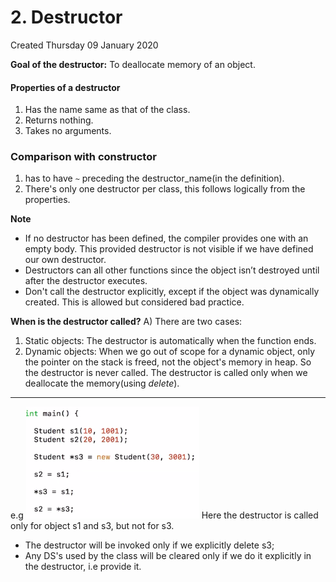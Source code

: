 # 2. Destructor

Created Thursday 09 January 2020

**Goal of the destructor:** To deallocate memory of an object.

#### Properties of a destructor

1. Has the name same as that of the class.
2. Returns nothing.
3. Takes no arguments.

### Comparison with constructor

1. has to have `~` preceding the destructor_name(in the definition).
2. There's only one destructor per class, this follows logically from the properties.

**Note**

- If no destructor has been defined, the compiler provides one with an empty body. This provided destructor is not visible if we have defined our own destructor.
- Destructors can all other functions since the object isn’t destroyed until after the destructor executes.
- Don't call the destructor explicitly, except if the object was dynamically created. This is allowed but considered bad practice.

**When is the destructor called?**
A) There are two cases:

1. Static objects: The destructor is automatically when the function ends.
2. Dynamic objects: When we go out of scope for a dynamic object, only the pointer on the stack is freed, not the object's memory in heap. So the destructor is never called. The destructor is called only when we deallocate the memory(using _delete_).

---

e.g
![](../../../../../assets/2._Destructor-image-1.png)
Here the destructor is called only for object s1 and s3, but not for s3.

- The destructor will be invoked only if we explicitly delete s3;
- Any DS's used by the class will be cleared only if we do it explicitly in the destructor, i.e provide it.
